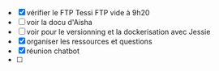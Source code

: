 - [x] vérifier le FTP Tessi
FTP vide à 9h20
- [ ] voir la docu d'Aisha
- [ ] voir pour le versionning et la dockerisation avec Jessie
- [x] organiser les ressources et questions
- [x] réunion chatbot
- [ ] 